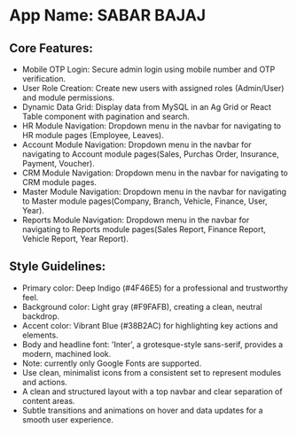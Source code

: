# **App Name**: SABAR BAJAJ

## Core Features:

- Mobile OTP Login: Secure admin login using mobile number and OTP verification.
- User Role Creation: Create new users with assigned roles (Admin/User) and module permissions.
- Dynamic Data Grid: Display data from MySQL in an Ag Grid or React Table component with pagination and search.
- HR Module Navigation: Dropdown menu in the navbar for navigating to HR module pages (Employee, Leaves).
- Account Module Navigation: Dropdown menu in the navbar for navigating to Account module pages(Sales, Purchas Order, Insurance, Payment, Voucher).
- CRM Module Navigation: Dropdown menu in the navbar for navigating to CRM module pages.
- Master Module Navigation: Dropdown menu in the navbar for navigating to Master module pages(Company, Branch, Vehicle, Finance, User, Year).
- Reports Module Navigation: Dropdown menu in the navbar for navigating to Reports module pages(Sales Report, Finance Report, Vehicle Report, Year Report).

## Style Guidelines:

- Primary color: Deep Indigo (#4F46E5) for a professional and trustworthy feel.
- Background color: Light gray (#F9FAFB), creating a clean, neutral backdrop.
- Accent color: Vibrant Blue (#38B2AC) for highlighting key actions and elements.
- Body and headline font: 'Inter', a grotesque-style sans-serif, provides a modern, machined look.
- Note: currently only Google Fonts are supported.
- Use clean, minimalist icons from a consistent set to represent modules and actions.
- A clean and structured layout with a top navbar and clear separation of content areas.
- Subtle transitions and animations on hover and data updates for a smooth user experience.
